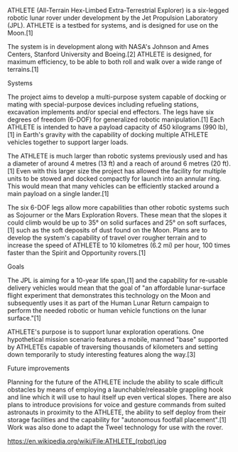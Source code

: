 ATHLETE (All-Terrain Hex-Limbed Extra-Terrestrial Explorer) is a six-legged robotic lunar rover under development by the Jet Propulsion Laboratory (JPL). ATHLETE is a testbed for systems, and is designed for use on the Moon.[1]

The system is in development along with NASA's Johnson and Ames Centers, Stanford University and Boeing.[2] ATHLETE is designed, for maximum efficiency, to be able to both roll and walk over a wide range of terrains.[1]


Systems

The project aims to develop a multi-purpose system capable of docking or mating with special-purpose devices including refueling stations, excavation implements and/or special end effectors. The legs have six degrees of freedom (6-DOF) for generalized robotic manipulation.[1] Each ATHLETE is intended to have a payload capacity of 450 kilograms (990 lb),[1] in Earth's gravity with the capability of docking multiple ATHLETE vehicles together to support larger loads.

The ATHLETE is much larger than robotic systems previously used and has a diameter of around 4 metres (13 ft) and a reach of around 6 metres (20 ft).[1] Even with this larger size the project has allowed the facility for multiple units to be stowed and docked compactly for launch into an annular ring. This would mean that many vehicles can be efficiently stacked around a main payload on a single lander.[1]

The six 6-DOF legs allow more capabilities than other robotic systems such as Sojourner or the Mars Exploration Rovers. These mean that the slopes it could climb would be up to 35° on solid surfaces and 25° on soft surfaces,[1] such as the soft deposits of dust found on the Moon. Plans are to develop the system's capability of travel over rougher terrain and to increase the speed of ATHLETE to 10 kilometres (6.2 mi) per hour, 100 times faster than the Spirit and Opportunity rovers.[1]

Goals

The JPL is aiming for a 10-year life span,[1] and the capability for re-usable delivery vehicles would mean that the goal of "an affordable lunar-surface flight experiment that demonstrates this technology on the Moon and subsequently uses it as part of the Human Lunar Return campaign to perform the needed robotic or human vehicle functions on the lunar surface."[1]

ATHLETE's purpose is to support lunar exploration operations. One hypothetical mission scenario features a mobile, manned "base" supported by ATHLETEs capable of traversing thousands of kilometers and setting down temporarily to study interesting features along the way.[3]

Future improvements

Planning for the future of the ATHLETE include the ability to scale difficult obstacles by means of employing a launchable/releasable grappling hook and line which it will use to haul itself up even vertical slopes. There are also plans to introduce provisions for voice and gesture commands from suited astronauts in proximity to the ATHLETE, the ability to self deploy from their storage facilities and the capability for "autonomous footfall placement".[1] Work was also done to adapt the Tweel technology for use with the rover.

https://en.wikipedia.org/wiki/File:ATHLETE_(robot).jpg
